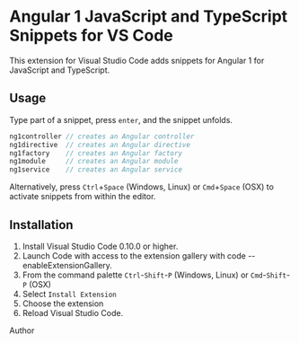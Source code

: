 # Angular 1 JavaScript and TypeScript Snippets for VS Code

This extension for Visual Studio Code adds snippets for Angular 1 for JavaScript and TypeScript.

## Usage
Type part of a snippet, press `enter`, and the snippet unfolds.

```javascript
ng1controller // creates an Angular controller
ng1directive  // creates an Angular directive
ng1factory    // creates an Angular factory
ng1module     // creates an Angular module
ng1service    // creates an Angular service
```

Alternatively, press `Ctrl`+`Space` (Windows, Linux) or `Cmd`+`Space` (OSX) to activate snippets from within the editor.

## Installation

1. Install Visual Studio Code 0.10.0 or higher.
2. Launch Code with access to the extension gallery with code --enableExtensionGallery.
3. From the command palette `Ctrl`-`Shift`-`P` (Windows, Linux) or `Cmd`-`Shift`-`P` (OSX)
4. Select `Install Extension`
5. Choose the extension
6. Reload Visual Studio Code.

Author
